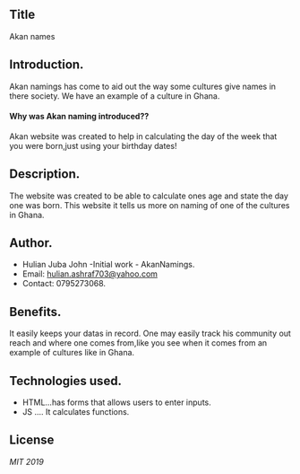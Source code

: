 ## Title
Akan names
## Introduction.
  Akan namings has come to aid out the way some cultures give names in there society. We have an example of a culture in Ghana.

#### Why was Akan naming introduced??
 Akan website was created to help in calculating the day of the week that you
       were born,just using your birthday dates!

## Description.
The website was created to be able to calculate ones age and state the day one was born. This website it tells us more on naming of one of the cultures in Ghana.

## Author.
* Hulian Juba John -Initial work - AkanNamings.
* Email: hulian.ashraf703@yahoo.com
* Contact: 0795273068.

## Benefits.
It easily keeps your datas in record. One may easily track his community out reach and where one comes from,like you see when it comes from an example of cultures like in Ghana.

## Technologies used.
* HTML...has forms that allows users to enter inputs.
* JS .... It calculates functions.
## License
*MIT 2019*
